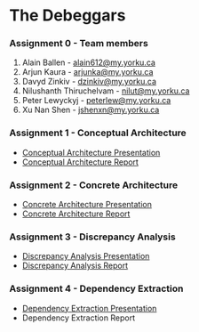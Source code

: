 # The Debeggars

### Assignment 0 - Team members
1. Alain Ballen - <alain612@my.yorku.ca>
2. Arjun Kaura - <arjunka@my.yorku.ca>
3. Davyd Zinkiv - <dzinkiv@my.yorku.ca>
4. Nilushanth Thiruchelvam - <nilut@my.yorku.ca>
5. Peter Lewyckyj - <peterlew@my.yorku.ca>
6. Xu Nan Shen - <jshenxn@my.yorku.ca>

### Assignment 1 - Conceptual Architecture
* <a href="https://dzinkiv.github.io/eecs4314/Assignment-1/Conceptual-Architecture-Presentation-(Debeggars).pdf" target="_blank">Conceptual Architecture Presentation</a>
* <a href="https://dzinkiv.github.io/eecs4314/Assignment-1/Conceptual-Architecture-Report-(Debeggars).pdf" target="_blank">Conceptual Architecture Report</a>

### Assignment 2 - Concrete Architecture
* <a href="https://dzinkiv.github.io/eecs4314/Assignment-2/Concrete-Architecture-Presentation-(Debeggars).pdf" target="_blank">Concrete Architecture Presentation</a>
* <a href="https://dzinkiv.github.io/eecs4314/Assignment-2/Concrete-Architecture-Report-(Debeggars).pdf" target="_blank">Concrete Architecture Report</a>

### Assignment 3 - Discrepancy Analysis
* <a href="https://dzinkiv.github.io/eecs4314/Assignment-3/Discrepancy-Analysis-Presentation-(Debeggars).pdf" target="_blank">Discrepancy Analysis Presentation</a>
* <a href="https://dzinkiv.github.io/eecs4314/Assignment-3/Discrepancy-Analysis-Report-(Debeggars).pdf" target="_blank">Discrepancy Analysis Report</a>

### Assignment 4 - Dependency Extraction
* <a href="https://dzinkiv.github.io/eecs4314/Assignment-4/Dependancy-Extraction-Presentation-(Debeggars).pdf" target="_blank">Dependency Extraction Presentation</a>
* Dependency Extraction Report
